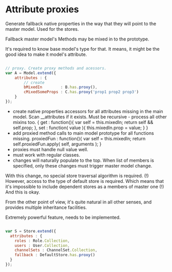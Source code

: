 # Attribute proxies

Generate fallback native properties in the way that they will point to
the master model. Used for the stores.

Fallback master model's Methods may be mixed in to the prototype.

It's required to know base model's type for that. It means, it might be the good idea to make it model's attribute.

```javascript

// proxy. Create proxy methods and acessors.
var A = Model.extend({
    attributes : {
        // create
        bMixedIn        : B.has.proxy(),
        cMixedSomeProps : C.has.proxy('prop1 prop2 prop3')
    }
});
```

- create native properties accessors for all attributes missing in the main model.
    Scan __attributes if it exists.
    Must be recursive - process all other mixins too.
    {
        get : function(){
            var self = this.mixedIn;
            return self && self.prop;
        },
        set : function( value ){
            this.mixedIn.prop = value;
        }
    }
- add proxied method calls to main model prototype for all functions missing.
    proxiedFun : function(){
        var self = this.mixedIn;
        return self.proxiedFun.apply( self, arguments );
    }
- proxies must handle null value well.
- must work with regular classes.
- changes will naturally populate to the top. When list of members is specified, only
    these changes must trigger master model change.

With this change, no special store traversal algorithm is required.
(!) However, access to the type of default store is required. Which means
    that it's impossible to include dependent stores as a members of master one (!)
    And this is okay.

From the other point of view, it's quite natural in all other senses, and provides
multiple inheritance facilities.

Extremely powerful feature, needs to be implemented.

```javascript

var S = Store.extend({
  attributes : {
    roles : Role.Collection,
    users : User.Collection,
    channelSets : ChannelSet.Collection,
    fallback : DefaultStore.has.proxy()
  }
});

```
